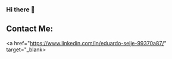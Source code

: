 ### Hi there 👋

## Contact Me:
<a href="https://www.linkedin.com/in/eduardo-seije-99370a87/" target="_blank>
<link rel="stylesheet" href="https://cdn.jsdelivr.net/gh/devicons/devicon@v2.12.0/devicon.min.css" />
</a>
